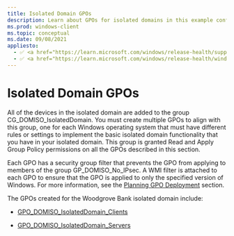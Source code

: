 ```yaml
---
title: Isolated Domain GPOs 
description: Learn about GPOs for isolated domains in this example configuration of Windows Defender Firewall with Advanced Security.
ms.prod: windows-client
ms.topic: conceptual
ms.date: 09/08/2021
appliesto: 
  - ✅ <a href="https://learn.microsoft.com/windows/release-health/supported-versions-windows-client" target="_blank">Windows 10 and later</a>
  - ✅ <a href="https://learn.microsoft.com/windows/release-health/windows-server-release-info" target="_blank">Windows Server 2016 and later</a>
---
```


# Isolated Domain GPOs


All of the devices in the isolated domain are added to the group CG\_DOMISO\_IsolatedDomain. You must create multiple GPOs to align with this group, one for each Windows operating system that must have different rules or settings to implement the basic isolated domain functionality that you have in your isolated domain. This group is granted Read and Apply Group Policy permissions on all the GPOs described in this section.

Each GPO has a security group filter that prevents the GPO from applying to members of the group GP\_DOMISO\_No\_IPsec. A WMI filter is attached to each GPO to ensure that the GPO is applied to only the specified version of Windows. For more information, see the [Planning GPO Deployment](planning-gpo-deployment.md) section.

The GPOs created for the Woodgrove Bank isolated domain include:

-   [GPO\_DOMISO\_IsolatedDomain\_Clients](gpo-domiso-isolateddomain-clients.md)

-   [GPO\_DOMISO\_IsolatedDomain\_Servers](gpo-domiso-isolateddomain-servers.md)
